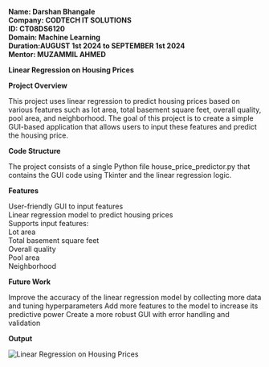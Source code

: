 **Name: Darshan Bhangale**             
**Company: CODTECH IT SOLUTIONS**       
**ID: CT08DS6120**       
**Domain: Machine Learning**       
**Duration:AUGUST 1st 2024 to SEPTEMBER 1st 2024**    
**Mentor: MUZAMMIL AHMED**


**Linear Regression on Housing Prices**

**Project Overview** 

This project uses linear regression to predict housing prices based on various features such as lot area, total basement square feet, overall quality, pool area, and neighborhood. The goal of this project is to create a simple GUI-based application that allows users to input these features and predict the housing price.

**Code Structure**   

The project consists of a single Python file house_price_predictor.py that contains the GUI code using Tkinter and the linear regression logic.


**Features** 

User-friendly GUI to input features  
Linear regression model to predict housing prices   
Supports input features:   
Lot area   
Total basement square feet   
Overall quality   
Pool area   
Neighborhood   

**Future Work**
 
Improve the accuracy of the linear regression model by collecting more data and tuning hyperparameters
Add more features to the model to increase its predictive power
Create a more robust GUI with error handling and validation

**Output**

![Linear Regression on Housing Prices](https://github.com/user-attachments/assets/208ed1ce-9d29-41fb-be3a-cbf39e20f504)


